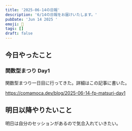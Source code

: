```yaml
---
title: '2025-06-14の日報'
description: '6/14の日報をお届けいたします。'
pubDate: 'Jun 14 2025 '
emoji: 🦊
tags: []
draft: false
---
```


## 今日やったこと

### 関数型まつり Day1

関数型まつり一日目に行ってきた。詳細はこの記事に書いた。

https://comamoca.dev/blog/2025-06-14-fp-matsuri-day1

## 明日以降やりたいこと

明日は自分のセッションがあるので気合入れていきたい。

[^1]: 懇親会の代金を現金で支払おうとしたのだけど、よりにもよって昼飯で5000円札を崩してしまったので5000円を下ろしに行っていた。
